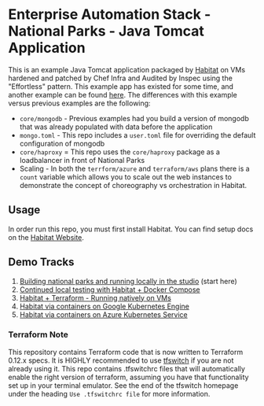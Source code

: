 # Enterprise Automation Stack - National Parks - Java Tomcat Application
This is an example Java Tomcat application packaged by [Habitat](https://habitat.sh) on VMs hardened and patched by Chef Infra and Audited by Inspec using the "Effortless" pattern. This example app has existed for some time, and another example can be found [here](https://github.com/habitat-sh/national-parks). The differences with this example versus previous examples are the following:

- `core/mongodb` - Previous examples had you build a version of mongodb that was already populated with data before the application
- `mongo.toml` - This repo includes a `user.toml` file for overriding the default configuration of mongodb
- `core/haproxy` = This repo uses the `core/haproxy` package as a loadbalancer in front of National Parks
- Scaling - In both the `terrform/azure` and `terraform/aws` plans there is a `count` variable which allows you to scale out the web instances to demonstrate the concept of choreography vs orchestration in Habitat.


## Usage
In order run this repo, you must first install Habitat. You can find setup docs on the [Habitat Website](https://www.habitat.sh/docs/install-habitat/).

## Demo Tracks
1. [Building national parks and running locally in the studio](docs/local_demo.md) (start here)
2. [Continued local testing with Habitat + Docker Compose](docs/docker_compose_demo.md)
3. [Habitat + Terraform - Running natively on VMs](docs/terraform_demo.md)
4. [Habitat via containers on Google Kubernetes Engine](docs/gke_demo.md)
5. [Habitat via containers on Azure Kubernetes Service](docs/aks_demo.md)



### Terraform Note
This repository contains Terraform code that is now written to Terraform 0.12.x specs.  It is HIGHLY recommended to use [tfswitch](https://warrensbox.github.io/terraform-switcher/) if you are not already using it.  This repo contains .tfswitchrc files that will automatically enable the right version of terraform, assuming you have that functionality set up in your terminal emulator.  See the end of the tfswitch homepage under the heading `Use .tfswitchrc file` for more information.
